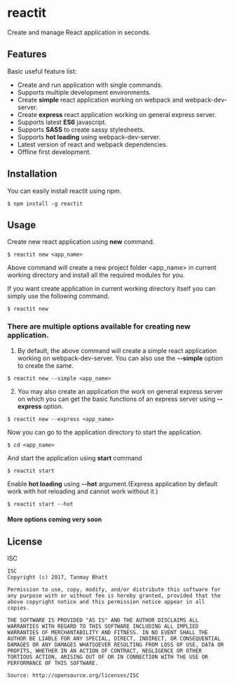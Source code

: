 # reactit

Create and manage React application in seconds.

## Features
Basic useful feature list:

 * Create and run application with single commands.
 * Supports multiple development environments. 
 * Create **simple** react application working on webpack and webpack-dev-server.
 * Create **express** react application working on general express server.
 * Supports latest **ES6** javascript.
 * Supports **SASS** to create sassy stylesheets.
 * Supports **hot loading** using webpack-dev-server.
 * Latest version of react and webpack dependencies.
 * Offline first development.

## Installation
You can easily install reactit using npm.

```
$ npm install -g reactit
```

## Usage

Create new react application using **new** command.
```
$ reactit new <app_name>
```
Above command will create a new project folder <app_name> in current working directory and install all the required modules for you.

If you want create application in current working directory itself you can simply use the following command.
```
$ reactit new
```

### There are multiple options available for creating new application. ###

1. By default, the above command will create a simple react application working on webpack-dev-server. You can also use the **--simple** option to create the same.

```
$ reactit new --simple <app_name>
```
2. You may also create an application the work on general express server on which you can get the basic functions of an express server using **--express** option.

```
$ reactit new --express <app_name>
```
Now you can go to the application directory to start the application.

```
$ cd <app_name>
```
And start the application using **start** command

```
$ reactit start
```
Enable **hot loading** using **--hot** argument.(Express application by default work with hot reloading and cannot work without it.)
```
$ reactit start --hot
```
#### More options coming very soon ####
## License ##
ISC
```
ISC
Copyright (c) 2017, Tanmay Bhatt

Permission to use, copy, modify, and/or distribute this software for any purpose with or without fee is hereby granted, provided that the above copyright notice and this permission notice appear in all copies.

THE SOFTWARE IS PROVIDED "AS IS" AND THE AUTHOR DISCLAIMS ALL WARRANTIES WITH REGARD TO THIS SOFTWARE INCLUDING ALL IMPLIED WARRANTIES OF MERCHANTABILITY AND FITNESS. IN NO EVENT SHALL THE AUTHOR BE LIABLE FOR ANY SPECIAL, DIRECT, INDIRECT, OR CONSEQUENTIAL DAMAGES OR ANY DAMAGES WHATSOEVER RESULTING FROM LOSS OF USE, DATA OR PROFITS, WHETHER IN AN ACTION OF CONTRACT, NEGLIGENCE OR OTHER TORTIOUS ACTION, ARISING OUT OF OR IN CONNECTION WITH THE USE OR PERFORMANCE OF THIS SOFTWARE.

Source: http://opensource.org/licenses/ISC
```
